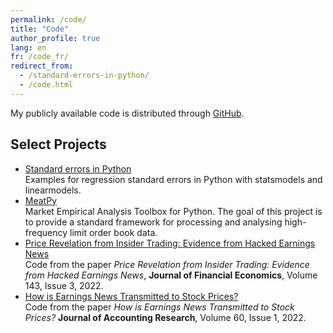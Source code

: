 ```yaml
---
permalink: /code/
title: "Code"
author_profile: true
lang: en
fr: /code_fr/
redirect_from:
  - /standard-errors-in-python/
  - /code.html
---
```


My publicly available code is distributed through [GitHub](https://github.com/vgreg).

## Select Projects

- [Standard errors in Python](https://github.com/vgreg/python-se/blob/master/Standard%20errors%20in%20Python.ipynb)  
  Examples for regression standard errors in Python with statsmodels and linearmodels.
- [MeatPy](https://github.com/vgreg/MeatPy)  
  Market Empirical Analysis Toolbox for Python. The goal of this project is to provide a standard framework for processing and analysing high-frequency limit order book data.
- [Price Revelation from Insider Trading: Evidence from Hacked Earnings News](https://github.com/vgreg/hacked_earnings_jfe)  
  Code from the paper _Price Revelation from Insider Trading: Evidence from Hacked Earnings News_, **Journal of Financial Economics**, Volume 143, Issue 3, 2022.
- [How is Earnings News Transmitted to Stock Prices?](https://github.com/vgreg/earnings_news_jar)  
  Code from the paper _How is Earnings News Transmitted to Stock Prices?_ **Journal of Accounting Research**, Volume 60, Issue 1, 2022.
